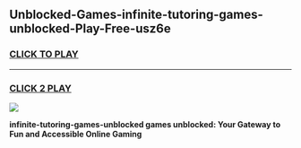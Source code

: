 
## Unblocked-Games-infinite-tutoring-games-unblocked-Play-Free-usz6e
<h3>
<a href="https://premium76.site?title=infinite-tutoring-games-unblocked&ref=18A">CLICK TO PLAY</a></h3>
<hr>

<h3>
<a href="https://premium76.site?title=infinite-tutoring-games-unblocked&ref=18A">CLICK 2 PLAY</a>
  
</h3>

<a href="https://premium76.site?title=infinite-tutoring-games-unblocked&ref=18A"><img src="https://clearcache.store/games.png"></a>


**infinite-tutoring-games-unblocked games unblocked: Your Gateway to Fun and Accessible Online Gaming**
